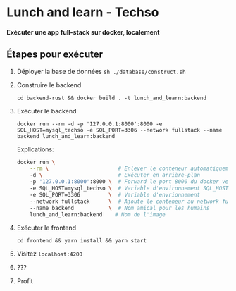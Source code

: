 # Lunch and learn - Techso
#### Exécuter une app full-stack sur docker, localement

## Étapes pour exécuter

1. Déployer la base de données `sh ./database/construct.sh`
2. Construire le backend 

    `cd backend-rust && docker build . -t lunch_and_learn:backend` 

3. Exécuter le backend
    
    `docker run --rm -d -p '127.0.0.1:8000':8000 -e SQL_HOST=mysql_techso -e SQL_PORT=3306 --network fullstack --name backend lunch_and_learn:backend`
    
    Explications: 
    ```bash
   docker run \
        --rm \                      # Enlever le conteneur automatiquement 
        -d \                        # Exécuter en arrière-plan 
        -p '127.0.0.1:8000':8000 \  # Forward le port 8000 du docker vers 127.0.0.1:8000 de la machine hôte
        -e SQL_HOST=mysql_techso \  # Variable d'environnement SQL_HOST, utilisation du docker-network dns
        -e SQL_PORT=3306         \  # Variable d'envrionnement
        --network fullstack      \  # Ajoute le conteneur au network fullstack
        --name backend           \  # Nom amical pour les humains
        lunch_and_learn:backend    # Nom de l'image
    ```
   
4. Exécuter le frontend

    `cd frontend && yarn install && yarn start`
    
5. Visitez `localhost:4200`
6. ???
7. Profit